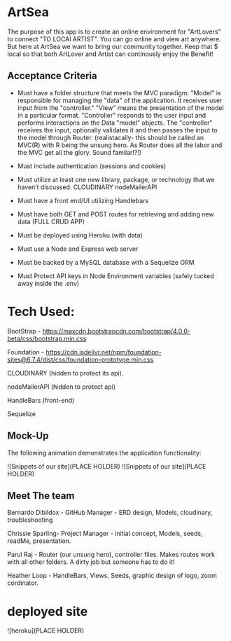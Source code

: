 # ArtSea


The purpose of this app is to create an online environment for "ArtLovers" to connect "TO LOCAl ARTIST". You can go online and view art anywhere. But here at ArtSea we want to bring our community together. Keep that $ local so that both ArtLover and Artist can continously enjoy the Benefit! 

## Acceptance Criteria

- Must have a folder structure that meets the MVC paradigm:
  "Model" is responsible for managing the "data" of the application. It receives user input from the "controller."
  "View" means the presentation of the model in a particular format.
  "Controller" responds to the user input and performs interactions on the Data "model" objects. The "controller" receives the input, optionally validates it and then passes the input to the model through Router.
          (realistacally- this should be called an MVC(R) with R being the unsung hero. As Router does all the labor and the MVC get all the glory. Sound familar!?!)

- Must include authentication (sessions and cookies) 
 
- Must utilize at least one new library, package, or technology that we haven’t discussed.
        CLOUDINARY
        nodeMailerAPI

- Must have a front end/UI utilizing Handlebars 

- Must have both GET and POST routes for retrieving and adding new data
     (FULL CRUD APP)

- Must be deployed using Heroku 
      (with data)

- Must use a Node and Express web server

- Must be backed by a MySQL database with a Sequelize ORM

- Must Protect API keys in Node Environment variables
        (safely tucked away inside the .env)


# Tech Used:

BootStrap - https://maxcdn.bootstrapcdn.com/bootstrap/4.0.0-beta/css/bootstrap.min.css

Foundation - https://cdn.jsdelivr.net/npm/foundation-sites@6.7.4/dist/css/foundation-prototype.min.css

CLOUDINARY (hidden to protect its api). 

nodeMailerAPI (hidden to protect api)

HandleBars (front-end)

Sequelize

## Mock-Up

The following animation demonstrates the application functionality:

![Snippets of our site](PLACE HOLDER) 
![Snippets of our site](PLACE HOLDER)

## Meet The team
Bernardo Dibildox - GitHub Manager - ERD design, Models, cloudinary, troubleshooting

Chrissie Sparling- Project Manager - initial concept, Models, seeds, readMe, presentation.

Parul Raj - Router (our unsung hero), controller files. Makes routes work with all other folders. A dirty job but someone has to do it!

Heather Loop - HandleBars, Views, Seeds, graphic design of logo, zoom cordinator.

# deployed site
![heroku](PLACE HOLDER)
